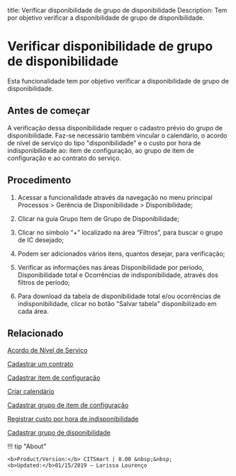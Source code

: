 title: Verificar disponibilidade de grupo de disponibilidade
Description: Tem por objetivo verificar a disponibilidade de grupo de disponibilidade.
# Verificar disponibilidade de grupo de disponibilidade

Esta funcionalidade tem por objetivo verificar a disponibilidade de grupo de disponibilidade.

Antes de começar
--------------------

A verificação dessa disponibilidade requer o cadastro prévio do grupo de
disponibilidade. Faz-se necessário também vincular o calendário, o acordo de
nível de serviço do tipo "disponibilidade" e o custo por hora de
indisponibilidade ao: item de configuração, ao grupo de item de configuração e
ao contrato do serviço.

Procedimento
----------------

1.  Acessar a funcionalidade através da navegação no menu principal Processos \>
    Gerência de Disponibilidade \> Disponibilidade;

2.  Clicar na guia Grupo Item de Grupo de Disponibilidade;

3.  Clicar no símbolo “+” localizado na área “Filtros”, para buscar o grupo de
    IC desejado;

4.  Podem ser adicionados vários itens, quantos desejar, para verificação;

5.  Verificar as informações nas áreas Disponibilidade por período,
    Disponibilidade total e Ocorrências de indisponibilidade, através dos
    filtros de período;

6.  Para download da tabela de disponibilidade total e/ou ocorrências de
    indisponibilidade, clicar no botão "Salvar tabela" disponibilizado em cada
    área.

Relacionado
----------------

[Acordo de Nível de Serviço](/pt-br/citsmart-platform-8/processes/service-level/use/service-level-agreement.html)

[Cadastrar um contrato](/pt-br/citsmart-platform-8/additional-features/contract-management/use/register-contract.html)

[Cadastrar item de configuração](/pt-br/citsmart-platform-8/processes/configuration/use/register-CI.html)

[Criar calendário](/pt-br/citsmart-platform-8/platform-administration/time/create-calendar.html)

[Cadastrar grupo de item de configuração](/pt-br/citsmart-platform-8/processes/configuration/configuration/register-configuration-item-group.html)

[Registrar custo por hora de indisponibilidade](/pt-br/citsmart-platform-8/processes/configuration/use/cost-per-hour-unavailability.html)

[Cadastrar grupo de disponibilidade](/pt-br/citsmart-platform-8/processes/availability/configuration/register-availability-group.html)

!!! tip "About"

    <b>Product/Version:</b> CITSmart | 8.00 &nbsp;&nbsp;
    <b>Updated:</b>01/15/2019 – Larissa Lourenço
